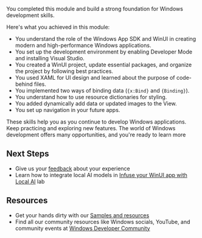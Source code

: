 You completed this module and build a strong foundation for Windows development skills.

Here's what you achieved in this module:

- You understand the role of the Windows App SDK and WinUI in creating modern and high-performance Windows applications.
- You set up the development environment by enabling Developer Mode and installing Visual Studio.
- You created a WinUI project, update essential packages, and organize the project by following best practices.
- You used XAML for UI design and learned about the purpose of code-behind files.
- You implemented two ways of binding data (`{x:Bind}` and `{Binding}`).
- You understand how to use resource dictionaries for styling.
- You added dynamically add data or updated images to the View.
- You set up navigation in your future apps.

These skills help you as you continue to develop Windows applications. Keep practicing and exploring new features. The world of Windows development offers many opportunities, and you're ready to learn more

## Next Steps

- Give us your [feedback](https://aka.ms/winui-101-feedback) about your experience
- Learn how to integrate local AI models in [Infuse your WinUI app with Local AI](https://aka.ms/windows-lab-build25) lab

## Resources

- Get your hands dirty with our [Samples and resources](/windows/apps/get-started/samples)
- Find all our community resources like Windows socials, YouTube, and community events at [Windows Developer Community](https://developer.microsoft.com/windows/community)
